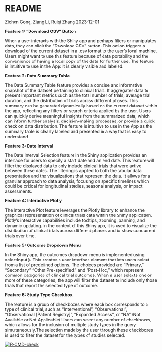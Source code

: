README
================
Zichen Gong, Ziang Li, Ruiqi Zhang
2023-12-01

**Feature 1: “Download CSV” Button**

When a user interacts with the Shiny app and perhaps filters or
manipulates data, they can click the “Download CSV” button. This action
triggers a download of the current dataset in a .csv format to the
user’s local machine. Users might want to use this feature because of
data portability and the convenience of having a local copy of the data
for further use. The feature is intuitive to use in the App: it is
clearly visible and labeled.

**Feature 2: Data Summary Table**

The Data Summary Table feature provides a concise and informative
snapshot of the dataset pertaining to clinical trials. It aggregates
data to present important metrics such as the total number of trials,
average trial duration, and the distribution of trials across different
phases. This summary can be generated dynamically based on the current
dataset within the app, reflecting any filters or search criteria
applied by the user. Users can quickly derive meaningful insights from
the summarized data, which can inform further analysis, decision-making
processes, or provide a quick check on data distribution. The feature is
intuitive to use in the App as the summary table is clearly labeled and
presented in a way that is easy to understand.

**Feature 3: Date Interval**

The Date Interval Selection feature in the Shiny application provides an
interface for users to specify a start date and an end date. This
feature will filter the displayed data to only include clinical trials
that were active between these dates. The filtering is applied to both
the tabular data presentation and the visualizations that represent the
data. It allows for a granular approach to data analysis, focusing on
specific timelines which could be critical for longitudinal studies,
seasonal analysis, or impact assessments.

**Feature 4: Interactive Plotly**

The Interactive Plot feature leverages the Plotly library to enhance the
graphical representation of clinical trials data within the Shiny
application. Plotly’s interactive capabilities include tooltips,
zooming, panning, and dynamic updating. In the context of this Shiny
app, it is used to visualize the distribution of clinical trials across
different phases and to show concurrent trials over time.

**Feature 5: Outcome Dropdown Menu**

In the Shiny app, the outcomes dropdown menu is implemented using
selectInput(). This creates a user interface element that lets users
select from a list of predefined options. The choices provided are
“Primary,” “Secondary,” “Other Pre-specified,” and “Post-Hoc,” which
represent common categories of clinical trial outcomes. When a user
selects one or more of these categories, the app will filter the dataset
to include only those trials that report the selected type of outcome.

**Feature 6: Study Type Checkbox**

The feature is a group of checkboxes where each box corresponds to a
type of clinical trial, such as “Interventional”, “Observational”,
“Observational \[Patient Registry\]”, “Expanded Access”, or “NA” (Not
Available or Not Applicable).Users can select any number of checkboxes,
which allows for the inclusion of multiple study types in the query
simultaneously.The selection made by the user through these checkboxes
is used to filter the dataset for the types of studies selected.

<!-- badges: start -->

[![R-CMD-check](https://github.com/kaneplusplus/bis620.2023/actions/workflows/R-CMD-check.yaml/badge.svg)](https://github.com/kaneplusplus/bis620.2023/actions/workflows/R-CMD-check.yaml)
<!-- badges: end -->
